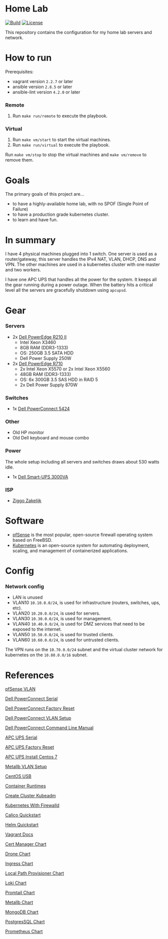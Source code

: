 # Home Lab
[![Build](https://img.shields.io/github/actions/workflow/status/tomdewildt/homelab/ci.yml?branch=master)](https://github.com/tomdewildt/homelab/actions/workflows/ci.yml)
[![License](https://img.shields.io/github/license/tomdewildt/homelab)](https://github.com/tomdewildt/homelab/blob/master/LICENSE)

This repository contains the configuration for my home lab servers and network.

# How to run

Prerequisites:
* vagrant version ```2.2.7``` or later
* ansible version ```2.8.5``` or later
* ansible-lint version ```4.2.0``` or later

### Remote

1. Run ```make run/remote``` to execute the playbook.

### Virtual

1. Run ```make vm/start``` to start the virtual machines.
2. Run ```make run/virtual``` to execute the playbook.

Run ```make vm/stop``` to stop the virtual machines and ```make vm/remove``` to remove them.

# Goals

The primary goals of this project are...

* to have a highly-available home lab, with no SPOF (Single Point of Failure)
* to have a production grade kubernetes cluster.
* to learn and have fun.

# In summary

I have 4 physical machines plugged into 1 switch. One server is used as a router/gateway, this server handles the IPv4 NAT, VLAN, DHCP, DNS and VPN. The other machines are used in a kubernetes cluster with one master and two workers.

I have one APC UPS that handles all the power for the system. It keeps all the gear running during a power outage. When the battery hits a critical level all the servers are gracefully shutdown using ```apcupsd```.

# Gear

### Servers

* 2x [Dell PowerEdge R210 II](https://www.dell.com/ky/business/p/poweredge-r210-2/pd)
  * Intel Xeon X3460
  * 8GB RAM (DDR3-1333)
  * OS: 250GB 3.5 SATA HDD
  * Dell Power Supply 250W
* 2x [Dell PowerEdge R710](https://www.dell.com/en-uk/work/shop/cty/dell-poweredge-r710-rack-server/spd/poweredge-r710)
  * 2x Intel Xeon X5570 or 2x Intel Xeon X5560
  * 48GB RAM (DDR3-1333)
  * OS: 6x 300GB 3.5 SAS HDD in RAID 5
  * 2x Dell Power Supply 870W

### Switches

* 1x [Dell PowerConnect 5424](https://www.dell.com/en-us/work/shop/cty/powerconnect-5424-switch/spd/powerconnect-5424)

### Other

* Old HP monitor
* Old Dell keyboard and mouse combo

### Power

The whole setup including all servers and switches draws about 530 watts idle.

* 1x [Dell Smart-UPS 3000VA](https://www.dell.com/en-my/shop/dell-smart-ups-3000va-lcd-rm-ups-2700-watt-3000-va-dlt3000rmi2u/apd/a7522112/power-cooling-data-center-infrastructure)

### ISP

* [Ziggo Zakelijk](https://www.ziggo.nl/zakelijk/)

# Software

* [pfSense](https://www.pfsense.org/) is the most popular, open-source firewall operating system based on FreeBSD.
* [Kubernetes](https://kubernetes.io/) is an open-source system for automating deployment, scaling, and management of containerized applications.

# Config

### Network config

* LAN is unused
* VLAN10 ```10.10.0.0/24```, is used for infrastructure (routers, switches, ups, etc).
* VLAN20 ```10.20.0.0/24```, is used for servers.
* VLAN30 ```10.30.0.0/24```, is used for management.
* VLAN40 ```10.40.0.0/24```, is used for DMZ services that need to be exposed to the internet.
* VLAN50 ```10.50.0.0/24```, is used for trusted clients.
* VLAN60 ```10.60.0.0/24```, is used for untrusted clients.

The VPN runs on the ```10.70.0.0/24``` subnet and the virtual cluster network for kubernetes on the ```10.80.0.0/16``` subnet.

# References

[pfSense VLAN](https://docs.netgate.com/pfsense/en/latest/book/vlan/pfsense-vlan-configuration.html)

[Dell PowerConnect Serial](http://robwillis.info/2012/12/dell-powerconnect-5324-cable-tips-basic-setup-and-configuration-via-putty/)

[Dell PowerConnect Factory Reset](https://www.dell.com/support/article/us/en/04/how10330/how-to-reset-a-powerconnect-2800-series-switch-to-factory-default)

[Dell PowerConnect VLAN Setup](https://www.dell.com/support/article/nl/nl/nldhs1/how10366/how-to-create-vlans-on-a-dell-networking-powerconnect-switches)

[Dell PowerConnect Command Line Manual](https://www.manualslib.com/manual/419225/Dell-Powerconnect-5424.html)

[APC UPS Serial](https://www.apc.com/us/en/faqs/FA156064/)

[APC UPS Factory Reset](https://www.apc.com/et/en/faqs/FA175980/)

[APC UPS Install Centos 7](https://www.svennd.be/install-apcupsd-on-centos-7/)

[Metallb VLAN Setup](https://itnext.io/kubernetes-metallb-vlan-3e5f310a4510)

[CentOS USB](https://linuxize.com/post/how-to-create-a-bootable-centos-7-usb-stick-on-linux)

[Container Runtimes](https://kubernetes.io/docs/setup/production-environment/container-runtimes/#docker)

[Create Cluster Kubeadm](https://www.digitalocean.com/community/tutorials/how-to-create-a-kubernetes-cluster-using-kubeadm-on-centos-7)

[Kubernetes With Firewalld](https://medium.com/platformer-blog/kubernetes-on-centos-7-with-firewalld-e7b53c1316af)

[Calico Quickstart](https://docs.projectcalico.org/v3.9/getting-started/kubernetes/)

[Helm Quickstart](https://helm.sh/docs/using_helm/#quickstart-guide)

[Vagrant Docs](https://www.vagrantup.com/docs/)

[Cert Manager Chart](https://github.com/jetstack/cert-manager/tree/master/deploy/charts/cert-manager)

[Drone Chart](https://github.com/helm/charts/tree/master/stable/drone)

[Ingress Chart](https://github.com/helm/charts/tree/master/stable/nginx-ingress)

[Local Path Provisioner Chart](https://github.com/rancher/local-path-provisioner/tree/master/deploy/chart)

[Loki Chart](https://github.com/grafana/loki/tree/master/production/helm/loki)

[Promtail Chart](https://github.com/grafana/loki/tree/master/production/helm/promtail)

[Metallb Chart](https://github.com/helm/charts/tree/master/stable/metallb)

[MongoDB Chart](https://github.com/helm/charts/tree/master/stable/mongodb)

[PostgresSQL Chart](https://github.com/helm/charts/tree/master/stable/postgresql)

[Prometheus Chart](https://github.com/helm/charts/tree/master/stable/prometheus-operator)
